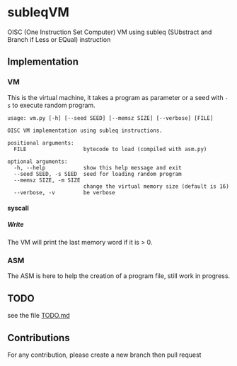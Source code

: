 # subleqVM
OISC (One Instruction Set Computer) VM using subleq (SUbstract and Branch if Less or EQual) instruction

## Implementation

### VM

This is the virtual machine, it takes a program as parameter or a seed with `-s` to execute random program.

```
usage: vm.py [-h] [--seed SEED] [--memsz SIZE] [--verbose] [FILE]

OISC VM implementation using subleq instructions.

positional arguments:
  FILE                  bytecode to load (compiled with asm.py)

optional arguments:
  -h, --help            show this help message and exit
  --seed SEED, -s SEED  seed for loading random program
  --memsz SIZE, -m SIZE
                        change the virtual memory size (default is 16)
  --verbose, -v         be verbose
```

#### syscall
##### Write
The VM will print the last memory word if it is > 0.

### ASM

The ASM is here to help the creation of a program file, still work in progress.


## TODO

see the file [TODO.md](TODO.md)


## Contributions

For any contribution, please create a new branch then pull request

